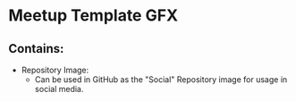 # Meetup Template GFX

## Contains:

* Repository Image:
    * Can be used in GitHub as the "Social" Repository image for usage in social media.

